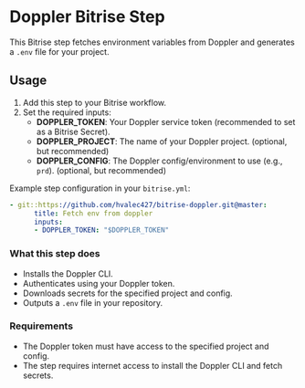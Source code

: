 # Doppler Bitrise Step

This Bitrise step fetches environment variables from Doppler and generates a `.env` file for your project.

## Usage

1. Add this step to your Bitrise workflow.
2. Set the required inputs:
   - **DOPPLER_TOKEN**: Your Doppler service token (recommended to set as a Bitrise Secret).
   - **DOPPLER_PROJECT**: The name of your Doppler project. (optional, but recommended)
   - **DOPPLER_CONFIG**: The Doppler config/environment to use (e.g., `prd`). (optional, but recommended)

Example step configuration in your `bitrise.yml`:
```yaml
- git::https://github.com/hvalec427/bitrise-doppler.git@master:
      title: Fetch env from doppler
      inputs:
      - DOPPLER_TOKEN: "$DOPPLER_TOKEN"
```

### What this step does

- Installs the Doppler CLI.
- Authenticates using your Doppler token.
- Downloads secrets for the specified project and config.
- Outputs a `.env` file in your repository.

### Requirements

- The Doppler token must have access to the specified project and config.
- The step requires internet access to install the Doppler CLI and fetch secrets.
